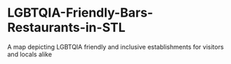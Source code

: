 # LGBTQIA-Friendly-Bars-Restaurants-in-STL
A map depicting LGBTQIA friendly and inclusive establishments for visitors and locals alike
